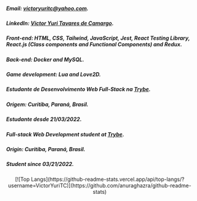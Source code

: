 ##### Email: victoryuritc@yahoo.com.
##### LinkedIn: [Victor Yuri Tavares de Camargo](https://www.linkedin.com/in/victor-yuri-tavares-de-camargo/).

##### Front-end: HTML, CSS, Tailwind, JavaScript, Jest, React Testing Library, React.js (Class components and Functional Components) and Redux.
##### Back-end: Docker and MySQL.
##### Game development: Lua and Love2D.

##### Estudante de Desenvolvimento Web Full-Stack na [Trybe](https://github.com/tryber).
##### Origem: Curitiba, Paraná, Brasil.
##### Estudante desde 21/03/2022.

##### Full-stack Web Development student at [Trybe](https://github.com/tryber).
##### Origin: Curitiba, Paraná, Brasil.
##### Student since 03/21/2022.

<p align="center">
[![Top Langs](https://github-readme-stats.vercel.app/api/top-langs/?username=VictorYuriTC)](https://github.com/anuraghazra/github-readme-stats)
</p>

<!--
**VictorYuriTC/VictorYuriTC** is a ✨ _special_ ✨ repository because its `README.md` (this file) appears on your GitHub profile.

Here are some ideas to get you started:

- 🔭 I’m currently working on ...
- 🌱 I’m currently learning ...
- 👯 I’m looking to collaborate on ...
- 🤔 I’m looking for help with ...
- 💬 Ask me about ...
- 📫 How to reach me: ...
- 😄 Pronouns: ...
- ⚡ Fun fact: ...
-->
